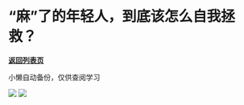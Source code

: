 # “麻”了的年轻人，到底该怎么自我拯救？

[**返回列表页**](/gzh/三联生活周刊)

小懒自动备份，仅供查阅学习

![](https://mmbiz.qpic.cn/mmbiz_jpg/3S2yd06aa9V98sX3m5icyOVq0MjwkLPzCjZj36CkMVOW31ZMciaiau2QIcpEwvmhz6jArhibXzKAeRL3ddSDGsibA2Q/640?wx_fmt=jpeg&from;=appmsg)
![](https://mmbiz.qpic.cn/sz_mmbiz_png/WOsCxdtAXDso5ic8yfk5lOq1CMyb2b2pkQ4icqhjXJDic7WtPhyZkTLrh3RyxIYagEGibc2hvXRZot5euuAH90oXPQ/640?wx_fmt=png)

